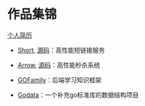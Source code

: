 # 作品集锦
[个人简历](./me.pdf)



- [Short](http://short.imgoogege.xyz), [源码](https://github.com/googege/short)：高性能短链接服务 

- [Arrow](http://arrow.imgoogege.xyz), [源码](https://github.com/googege/arrow)：高性能秒杀系统 

- [GOFamily](https://github.com/googege/GOFamily)：后端学习知识框架 

- [Godata](https://github.com/googege/godata)：一个补充go标准库的数据结构项目 
